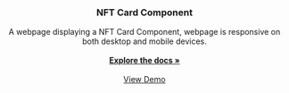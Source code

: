 <!-- PROJECT LOGO -->
<h3 align="center">NFT Card Component</h3>

  <p align="center">
    A webpage displaying a NFT Card Component, webpage is responsive on both desktop and mobile devices. 
    <br />
  <br />
    <a href="https://github.com/dankrzeminski32/cardComponent"><strong>Explore the docs »</strong></a>
    <br />
    <br />
    <a href="https://dankrzeminski32.github.io/cardComponent/">View Demo</a>
  </p>
</div>
